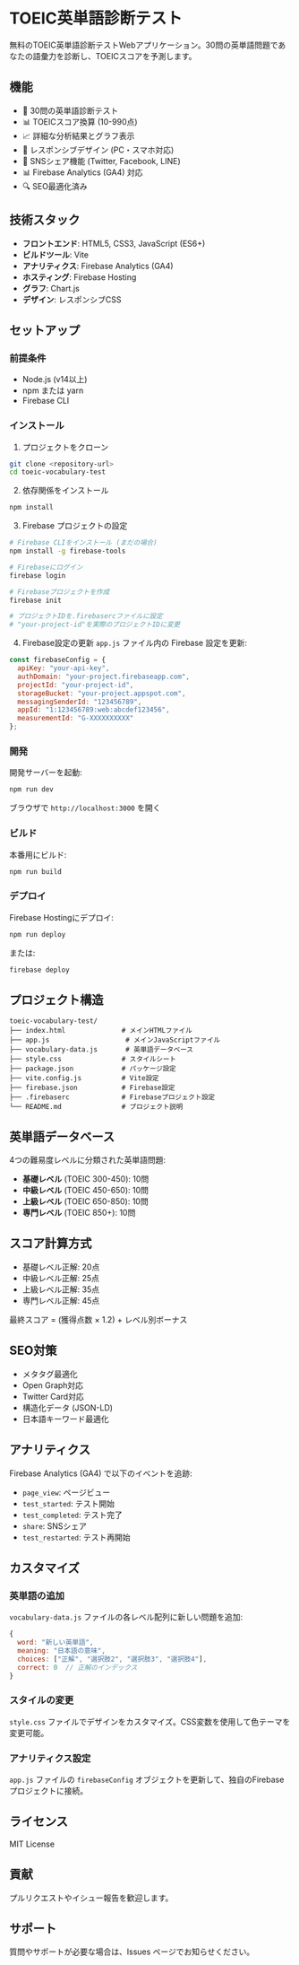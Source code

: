 # TOEIC英単語診断テスト

無料のTOEIC英単語診断テストWebアプリケーション。30問の英単語問題であなたの語彙力を診断し、TOEICスコアを予測します。

## 機能

- 📝 30問の英単語診断テスト
- 📊 TOEICスコア換算 (10-990点)
- 📈 詳細な分析結果とグラフ表示
- 📱 レスポンシブデザイン (PC・スマホ対応)
- 🔗 SNSシェア機能 (Twitter, Facebook, LINE)
- 📊 Firebase Analytics (GA4) 対応
- 🔍 SEO最適化済み

## 技術スタック

- **フロントエンド**: HTML5, CSS3, JavaScript (ES6+)
- **ビルドツール**: Vite
- **アナリティクス**: Firebase Analytics (GA4)
- **ホスティング**: Firebase Hosting
- **グラフ**: Chart.js
- **デザイン**: レスポンシブCSS

## セットアップ

### 前提条件

- Node.js (v14以上)
- npm または yarn
- Firebase CLI

### インストール

1. プロジェクトをクローン
```bash
git clone <repository-url>
cd toeic-vocabulary-test
```

2. 依存関係をインストール
```bash
npm install
```

3. Firebase プロジェクトの設定
```bash
# Firebase CLIをインストール (まだの場合)
npm install -g firebase-tools

# Firebaseにログイン
firebase login

# Firebaseプロジェクトを作成
firebase init

# プロジェクトIDを.firebasercファイルに設定
# "your-project-id"を実際のプロジェクトIDに変更
```

4. Firebase設定の更新
`app.js` ファイル内の Firebase 設定を更新:
```javascript
const firebaseConfig = {
  apiKey: "your-api-key",
  authDomain: "your-project.firebaseapp.com",
  projectId: "your-project-id",
  storageBucket: "your-project.appspot.com",
  messagingSenderId: "123456789",
  appId: "1:123456789:web:abcdef123456",
  measurementId: "G-XXXXXXXXXX"
};
```

### 開発

開発サーバーを起動:
```bash
npm run dev
```

ブラウザで `http://localhost:3000` を開く

### ビルド

本番用にビルド:
```bash
npm run build
```

### デプロイ

Firebase Hostingにデプロイ:
```bash
npm run deploy
```

または:
```bash
firebase deploy
```

## プロジェクト構造

```
toeic-vocabulary-test/
├── index.html              # メインHTMLファイル
├── app.js                   # メインJavaScriptファイル
├── vocabulary-data.js       # 英単語データベース
├── style.css               # スタイルシート
├── package.json            # パッケージ設定
├── vite.config.js          # Vite設定
├── firebase.json           # Firebase設定
├── .firebaserc             # Firebaseプロジェクト設定
└── README.md               # プロジェクト説明
```

## 英単語データベース

4つの難易度レベルに分類された英単語問題:

- **基礎レベル** (TOEIC 300-450): 10問
- **中級レベル** (TOEIC 450-650): 10問  
- **上級レベル** (TOEIC 650-850): 10問
- **専門レベル** (TOEIC 850+): 10問

## スコア計算方式

- 基礎レベル正解: 20点
- 中級レベル正解: 25点
- 上級レベル正解: 35点
- 専門レベル正解: 45点

最終スコア = (獲得点数 × 1.2) + レベル別ボーナス

## SEO対策

- メタタグ最適化
- Open Graph対応
- Twitter Card対応
- 構造化データ (JSON-LD)
- 日本語キーワード最適化

## アナリティクス

Firebase Analytics (GA4) で以下のイベントを追跡:

- `page_view`: ページビュー
- `test_started`: テスト開始
- `test_completed`: テスト完了
- `share`: SNSシェア
- `test_restarted`: テスト再開始

## カスタマイズ

### 英単語の追加

`vocabulary-data.js` ファイルの各レベル配列に新しい問題を追加:

```javascript
{
  word: "新しい英単語",
  meaning: "日本語の意味",
  choices: ["正解", "選択肢2", "選択肢3", "選択肢4"],
  correct: 0  // 正解のインデックス
}
```

### スタイルの変更

`style.css` ファイルでデザインをカスタマイズ。CSS変数を使用して色テーマを変更可能。

### アナリティクス設定

`app.js` ファイルの `firebaseConfig` オブジェクトを更新して、独自のFirebaseプロジェクトに接続。

## ライセンス

MIT License

## 貢献

プルリクエストやイシュー報告を歓迎します。

## サポート

質問やサポートが必要な場合は、Issues ページでお知らせください。